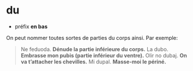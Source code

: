 # du
- préfix **en bas**

On peut nommer toutes sortes de parties du corps ainsi. Par exemple:

> Ne feduoda. **Dénude la partie inférieure du corps.**
> La dubo. **Embrasse mon pubis (partie inférieur du ventre).**
> Olir no dubaj. **On va t’attacher les chevilles.**
> Mi dupal. **Masse-moi le périné.**